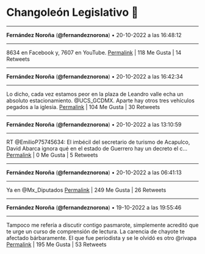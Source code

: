 # Changoleón Legislativo 🙈
*****
**Fernández Noroña** (**@fernandeznorona**) • 20-10-2022 a las 16:48:12
*****
8634 en Facebook y, 7607 en YouTube.
[Permalink](https://twitter.com/fernandeznorona/status/1583258816409268224) | 118 Me Gusta | 14 Retweets
*****
**Fernández Noroña** (**@fernandeznorona**) • 20-10-2022 a las 16:42:34
*****
Lo dicho, cada vez estamos peor en la plaza de Leandro valle echa un absoluto estacionamiento. ⁦@UCS_GCDMX⁩. Aparte hay otros tres vehículos pegados a la iglesia.
[Permalink](https://twitter.com/fernandeznorona/status/1583257400207114240) | 104 Me Gusta | 30 Retweets
*****
**Fernández Noroña** (**@fernandeznorona**) • 20-10-2022 a las 13:10:59
*****
RT @EmilioP75745634: El imbécil del secretario de turismo de Acapulco, David Abarca ignora qué en el estado de Guerrero hay un decreto el c…
[Permalink](https://twitter.com/fernandeznorona/status/1583204152938668032) | 0 Me Gusta | 5 Retweets
*****
**Fernández Noroña** (**@fernandeznorona**) • 20-10-2022 a las 06:41:13
*****
Ya en @Mx_Diputados
[Permalink](https://twitter.com/fernandeznorona/status/1583106064345489408) | 249 Me Gusta | 26 Retweets
*****
**Fernández Noroña** (**@fernandeznorona**) • 19-10-2022 a las 19:55:46
*****
Tampoco me refería a discutir contigo pasmarote, simplemente acreditó que te urge un curso de comprensión de lectura. La carencia de chayote te afectado bárbaramente. El que fue periodista y se le olvidó es otro @rivapa
[Permalink](https://twitter.com/fernandeznorona/status/1582943633270898689) | 195 Me Gusta | 53 Retweets